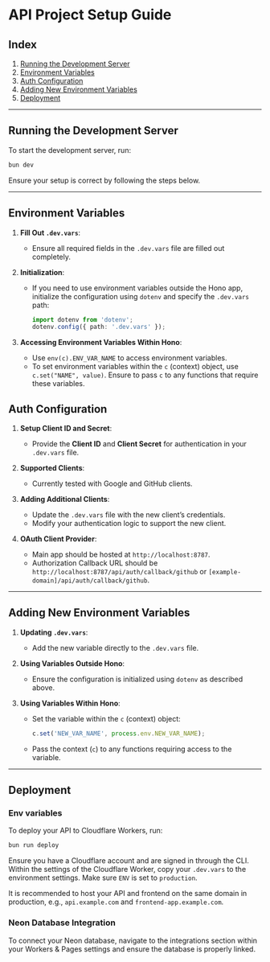 # API Project Setup Guide

## Index

1. [Running the Development Server](#running-the-development-server)
2. [Environment Variables](#environment-variables)
3. [Auth Configuration](#auth-configuration)
4. [Adding New Environment Variables](#adding-new-environment-variables)
5. [Deployment](#deployment)

---

## Running the Development Server

To start the development server, run:

```bash
bun dev
```

Ensure your setup is correct by following the steps below.

---

## Environment Variables

1. **Fill Out `.dev.vars`**:
   - Ensure all required fields in the `.dev.vars` file are filled out completely.

2. **Initialization**:
   - If you need to use environment variables outside the Hono app, initialize the configuration using `dotenv` and specify the `.dev.vars` path:
     ```typescript
     import dotenv from 'dotenv';
     dotenv.config({ path: '.dev.vars' });
     ```

3. **Accessing Environment Variables Within Hono**:
   - Use `env(c).ENV_VAR_NAME` to access environment variables.
   - To set environment variables within the `c` (context) object, use `c.set("NAME", value)`. Ensure to pass `c` to any functions that require these variables.

## Auth Configuration

1. **Setup Client ID and Secret**:
   - Provide the **Client ID** and **Client Secret** for authentication in your `.dev.vars` file.

2. **Supported Clients**:
   - Currently tested with Google and GitHub clients.

3. **Adding Additional Clients**:
   - Update the `.dev.vars` file with the new client’s credentials.
   - Modify your authentication logic to support the new client.

4. **OAuth Client Provider**:
   - Main app should be hosted at `http://localhost:8787`.
   - Authorization Callback URL should be `http://localhost:8787/api/auth/callback/github` or `[example-domain]/api/auth/callback/github`.

---

## Adding New Environment Variables

1. **Updating `.dev.vars`**:
   - Add the new variable directly to the `.dev.vars` file.

2. **Using Variables Outside Hono**:
   - Ensure the configuration is initialized using `dotenv` as described above.

3. **Using Variables Within Hono**:
   - Set the variable within the `c` (context) object:
     ```typescript
     c.set('NEW_VAR_NAME', process.env.NEW_VAR_NAME);
     ```
   - Pass the context (`c`) to any functions requiring access to the variable.

---

## Deployment

### Env variables
To deploy your API to Cloudflare Workers, run:

```bash
bun run deploy
```

Ensure you have a Cloudflare account and are signed in through the CLI. Within the settings of the Cloudflare Worker, copy your `.dev.vars` to the environment settings. Make sure `ENV` is set to `production`.

It is recommended to host your API and frontend on the same domain in production, e.g., `api.example.com` and `frontend-app.example.com`.

### Neon Database Integration

To connect your Neon database, navigate to the integrations section within your Workers & Pages settings and ensure the database is properly linked.